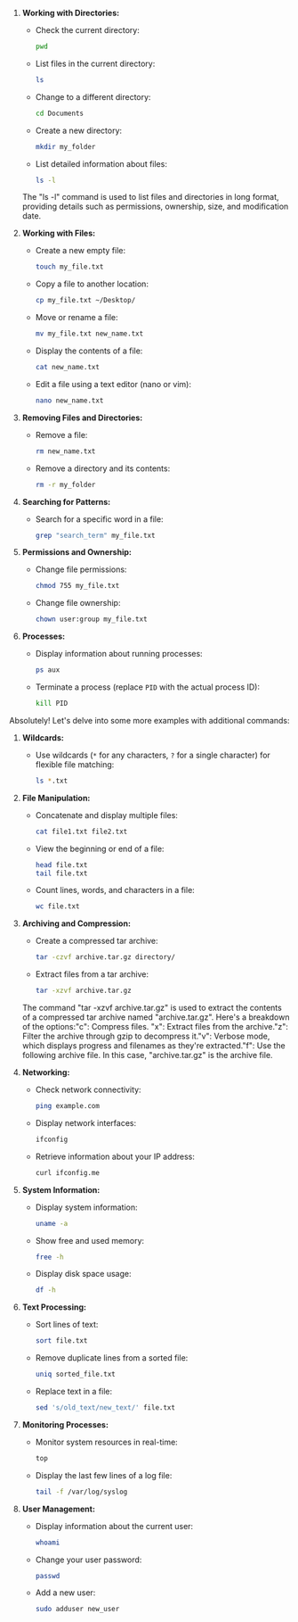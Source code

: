 
1. **Working with Directories:**
   - Check the current directory:
     ```bash
     pwd
     ```

   - List files in the current directory:
     ```bash
     ls
     ```

   - Change to a different directory:
     ```bash
     cd Documents
     ```

   - Create a new directory:
     ```bash
     mkdir my_folder
     ```

   - List detailed information about files:
     ```bash
     ls -l
     ```
   The "ls -l" command is used to list files and directories in long format, providing details such as permissions, ownership, size, and modification date.

2. **Working with Files:**
   - Create a new empty file:
     ```bash
     touch my_file.txt
     ```

   - Copy a file to another location:
     ```bash
     cp my_file.txt ~/Desktop/
     ```

   - Move or rename a file:
     ```bash
     mv my_file.txt new_name.txt
     ```

   - Display the contents of a file:
     ```bash
     cat new_name.txt
     ```

   - Edit a file using a text editor (nano or vim):
     ```bash
     nano new_name.txt
     ```

3. **Removing Files and Directories:**
   - Remove a file:
     ```bash
     rm new_name.txt
     ```

   - Remove a directory and its contents:
     ```bash
     rm -r my_folder
     ```

4. **Searching for Patterns:**
   - Search for a specific word in a file:
     ```bash
     grep "search_term" my_file.txt
     ```

5. **Permissions and Ownership:**
   - Change file permissions:
     ```bash
     chmod 755 my_file.txt
     ```

   - Change file ownership:
     ```bash
     chown user:group my_file.txt
     ```

6. **Processes:**
   - Display information about running processes:
     ```bash
     ps aux
     ```

   - Terminate a process (replace `PID` with the actual process ID):
     ```bash
     kill PID
     ```

Absolutely! Let's delve into some more examples with additional commands:

1. **Wildcards:**
   - Use wildcards (`*` for any characters, `?` for a single character) for flexible file matching:
     ```bash
     ls *.txt
     ```

2. **File Manipulation:**
   - Concatenate and display multiple files:
     ```bash
     cat file1.txt file2.txt
     ```

   - View the beginning or end of a file:
     ```bash
     head file.txt
     tail file.txt
     ```

   - Count lines, words, and characters in a file:
     ```bash
     wc file.txt
     ```

3. **Archiving and Compression:**
   - Create a compressed tar archive:
     ```bash
     tar -czvf archive.tar.gz directory/
     ```

   - Extract files from a tar archive:
     ```bash
     tar -xzvf archive.tar.gz
     ```
   The command "tar -xzvf archive.tar.gz" is used to extract the contents of a compressed tar archive named "archive.tar.gz". Here's a breakdown of the options:"c": Compress files. "x": Extract files from the archive."z": Filter the archive through gzip to decompress it."v": Verbose mode, which displays progress and filenames as they're extracted."f": Use the following archive file. In this case, "archive.tar.gz" is the archive file.

4. **Networking:**
   - Check network connectivity:
     ```bash
     ping example.com
     ```

   - Display network interfaces:
     ```bash
     ifconfig
     ```

   - Retrieve information about your IP address:
     ```bash
     curl ifconfig.me
     ```

5. **System Information:**
   - Display system information:
     ```bash
     uname -a
     ```

   - Show free and used memory:
     ```bash
     free -h
     ```

   - Display disk space usage:
     ```bash
     df -h
     ```

6. **Text Processing:**
   - Sort lines of text:
     ```bash
     sort file.txt
     ```

   - Remove duplicate lines from a sorted file:
     ```bash
     uniq sorted_file.txt
     ```

   - Replace text in a file:
     ```bash
     sed 's/old_text/new_text/' file.txt
     ```

7. **Monitoring Processes:**
   - Monitor system resources in real-time:
     ```bash
     top
     ```

   - Display the last few lines of a log file:
     ```bash
     tail -f /var/log/syslog
     ```

8. **User Management:**
   - Display information about the current user:
     ```bash
     whoami
     ```

   - Change your user password:
     ```bash
     passwd
     ```

   - Add a new user:
     ```bash
     sudo adduser new_user
     ```
